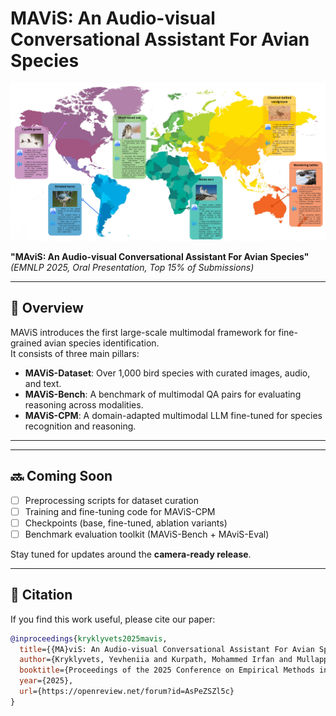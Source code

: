 # MAViS: An Audio-visual Conversational Assistant For Avian Species

![MAViS Teaser Figure](Main_Figure.jpg)

**"MAviS: An Audio-visual Conversational Assistant For Avian Species"**  
*(EMNLP 2025, Oral Presentation, Top 15% of Submissions)*

---

## 🚀 Overview
MAViS introduces the first large-scale multimodal framework for fine-grained avian species identification.  
It consists of three main pillars:
- **MAViS-Dataset**: Over 1,000 bird species with curated images, audio, and text.  
- **MAViS-Bench**: A benchmark of multimodal QA pairs for evaluating reasoning across modalities.  
- **MAViS-CPM**: A domain-adapted multimodal LLM fine-tuned for species recognition and reasoning.  

---

---

## 🔜 Coming Soon
- [ ] Preprocessing scripts for dataset curation  
- [ ] Training and fine-tuning code for MAViS-CPM  
- [ ] Checkpoints (base, fine-tuned, ablation variants)  
- [ ] Benchmark evaluation toolkit (MAViS-Bench + MAviS-Eval)  

Stay tuned for updates around the **camera-ready release**.  

---

## 📖 Citation
If you find this work useful, please cite our paper:

```bibtex
@inproceedings{kryklyvets2025mavis,
  title={{MA}viS: An Audio-visual Conversational Assistant For Avian Species},
  author={Kryklyvets, Yevheniia and Kurpath, Mohammed Irfan and Mullappilly, Sahal Shaji and Zhou, Jinxing and Khan, Fahad Shahbaz and Anwer, Rao Muhammad and Khan, Salman and Cholakkal, Hisham},
  booktitle={Proceedings of the 2025 Conference on Empirical Methods in Natural Language Processing},
  year={2025},
  url={https://openreview.net/forum?id=AsPeZSZl5c}
}

